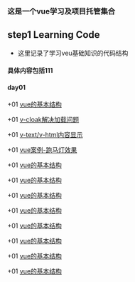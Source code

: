 ### 这是一个vue学习及项目托管集合

## step1 Learning Code
  + 这里记录了学习veu基础知识的代码结构

#### 具体内容包括111
  #### day01
  +01 [vue的基本结构](/step1LearningCode/day01/01vue基本结构.html)

  +01 [v-cloak解决加载问题](/step1LearningCode/day01/02v-cloak.htm)

  +01 [v-text/v-html内容显示](/step1LearningCode/day01/01vue基本结构.html)

  +01 [vue案例-跑马灯效果](/step1LearningCode/day01/01vue基本结构.html)

  +01 [vue的基本结构](/step1LearningCode/day01/01vue基本结构.html)

  +01 [vue的基本结构](/step1LearningCode/day01/01vue基本结构.html)

  +01 [vue的基本结构](/step1LearningCode/day01/01vue基本结构.html)

  +01 [vue的基本结构](/step1LearningCode/day01/01vue基本结构.html)

  +01 [vue的基本结构](/step1LearningCode/day01/01vue基本结构.html)

  +01 [vue的基本结构](/step1LearningCode/day01/01vue基本结构.html)

  +01 [vue的基本结构](/step1LearningCode/day01/01vue基本结构.html)

  +01 [vue的基本结构](/step1LearningCode/day01/01vue基本结构.html)